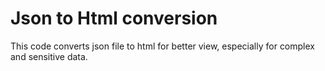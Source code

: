 # Json to Html conversion
This code converts json file to html for better view, especially for complex and sensitive data.
